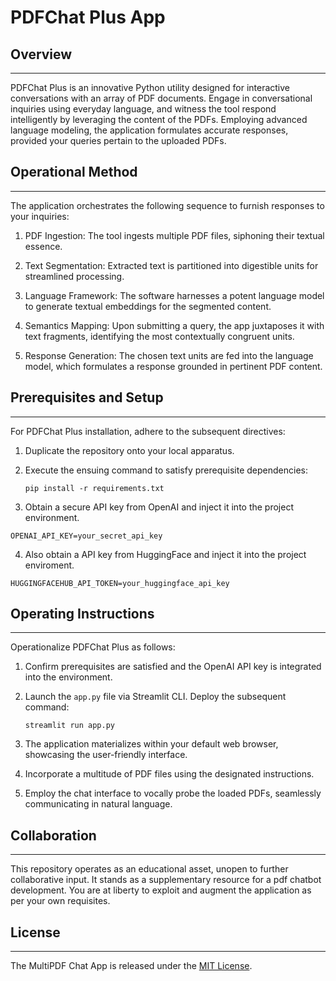 # PDFChat Plus App

## Overview
------------
PDFChat Plus is an innovative Python utility designed for interactive conversations with an array of PDF documents. Engage in conversational inquiries using everyday language, and witness the tool respond intelligently by leveraging the content of the PDFs. Employing advanced language modeling, the application formulates accurate responses, provided your queries pertain to the uploaded PDFs.

## Operational Method
------------

The application orchestrates the following sequence to furnish responses to your inquiries:

1. PDF Ingestion: The tool ingests multiple PDF files, siphoning their textual essence.

2. Text Segmentation: Extracted text is partitioned into digestible units for streamlined processing.

3. Language Framework: The software harnesses a potent language model to generate textual embeddings for the segmented content.

4. Semantics Mapping: Upon submitting a query, the app juxtaposes it with text fragments, identifying the most contextually congruent units.

5. Response Generation: The chosen text units are fed into the language model, which formulates a response grounded in pertinent PDF content.

## Prerequisites and Setup
----------------------------
For PDFChat Plus installation, adhere to the subsequent directives:

1. Duplicate the repository onto your local apparatus.

2. Execute the ensuing command to satisfy prerequisite dependencies:
   ```
   pip install -r requirements.txt
   ```

3. Obtain a secure API key from OpenAI and inject it into the project environment.
```commandline
OPENAI_API_KEY=your_secret_api_key
```
4. Also obtain a API key from HuggingFace and inject it into the project enviroment.
```commandline
HUGGINGFACEHUB_API_TOKEN=your_huggingface_api_key
```

## Operating Instructions
-----
Operationalize PDFChat Plus as follows:

1. Confirm prerequisites are satisfied and the OpenAI API key is integrated into the environment.

2. Launch the `app.py` file via Streamlit CLI. Deploy the subsequent command:
   ```
   streamlit run app.py
   ```

3. The application materializes within your default web browser, showcasing the user-friendly interface.

4. Incorporate a multitude of PDF files using the designated instructions.

5. Employ the chat interface to vocally probe the loaded PDFs, seamlessly communicating in natural language.

## Collaboration
------------
This repository operates as an educational asset, unopen to further collaborative input. It stands as a supplementary resource for a pdf chatbot development. You are at liberty to exploit and augment the application as per your own requisites.

## License
-------
The MultiPDF Chat App is released under the [MIT License](https://opensource.org/licenses/MIT).

